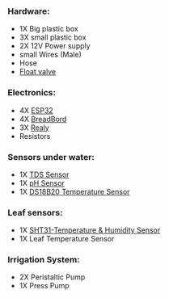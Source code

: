 ### Hardware:
* 1X Big plastic box 
* 3X small plastic box
* 2X 12V Power supply
* small Wires (Male)
* Hose
* [Float valve](https://www.akmueller.de/en/float-valves)

### Electronics:
* 4X [ESP32](https://randomnerdtutorials.com/getting-started-with-esp32/)
* 4X [BreadBord](https://agrotech-lab.github.io/posts/tutorials/breadboard.html)
* 3X [Realy](https://randomnerdtutorials.com/esp32-relay-module-ac-web-server/)
* Resistors

### Sensors under water:  
* 1X [TDS Sensor](https://randomnerdtutorials.com/esp32-tds-water-quality-sensor/)
* 1X [pH Sensor](https://wiki.dfrobot.com/Industrial_pH_electrode_SKU_FIT0348_)
* 1X [DS18B20 Temperature Sensor](https://randomnerdtutorials.com/guide-for-ds18b20-temperature-sensor-with-arduino/)

### Leaf sensors: 
* 1X [SHT31-Temperature & Humidity Sensor](https://lastminuteengineers.com/sht31-temperature-humidity-sensor-arduino-tutorial/)
* 1X Leaf Temperature Sensor

### Irrigation System:
* 2X Peristaltic Pump
* 1X Press Pump








